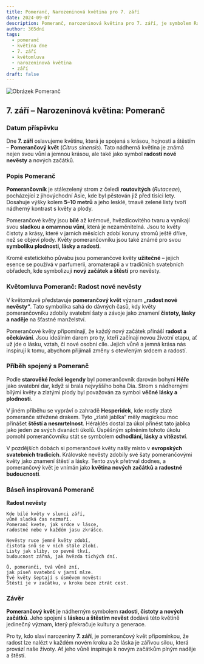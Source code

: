 ```yaml
---
title: Pomeranč, Narozeninová květina pro 7. září
date: 2024-09-07
description: Pomeranč, narozeninová květina pro 7. září, je symbolem Radost nové nevěsty. Objevte její jedinečný význam, fascinující příběhy a poezii, která oslavuje její krásu.
author: 365dní
tags:
  - pomeranč
  - květina dne
  - 7. září
  - květomluva
  - narozeninová květina
  - září
draft: false
---
```


![Obrázek Pomeranč](https://cdn.pixabay.com/photo/2019/04/26/16/14/orange-flower-4157944_640.jpg#center)


## 7. září – Narozeninová květina: Pomeranč

### Datum příspěvku

Dne **7. září** oslavujeme květinu, která je spojená s krásou, hojností a štěstím – **Pomerančový květ** (_Citrus sinensis_). Tato nádherná květina je známá nejen svou vůní a jemnou krásou, ale také jako symbol **radosti nové nevěsty** a nových začátků.

### Popis Pomeranč

**Pomerančovník** je stálezelený strom z čeledi **routovitých** (_Rutaceae_), pocházející z jihovýchodní Asie, kde byl pěstován již před tisíci lety. Dosahuje výšky kolem **5–10 metrů** a jeho lesklé, tmavě zelené listy tvoří nádherný kontrast s květy a plody.

Pomerančové květy jsou **bílé** až krémové, hvězdicovitého tvaru a vynikají svou **sladkou a omamnou vůní**, která je nezaměnitelná. Jsou to květy čistoty a krásy, které v jarních měsících zdobí koruny stromů ještě dříve, než se objeví plody. Květy pomerančovníku jsou také známé pro svou **symboliku plodnosti, lásky a radosti**.

Kromě estetického půvabu jsou pomerančové květy **užitečné** – jejich esence se používá v parfumerii, aromaterapii a v tradičních svatebních obřadech, kde symbolizují **nový začátek a štěstí** pro nevěsty.

### Květomluva Pomeranč: Radost nové nevěsty

V květomluvě představuje **pomerančový květ** význam **„radost nové nevěsty“**. Tato symbolika sahá do dávných časů, kdy květy pomerančovníku zdobily svatební šaty a závoje jako znamení **čistoty, lásky a naděje** na šťastné manželství.

Pomerančové květy připomínají, že každý nový začátek přináší **radost a očekávání**. Jsou ideálním darem pro ty, kteří začínají novou životní etapu, ať už jde o lásku, vztah, či nové osobní cíle. Jejich vůně a jemná krása nás inspirují k tomu, abychom přijímali změny s otevřeným srdcem a radostí.

### Příběh spojený s Pomeranč

Podle **starověké řecké legendy** byl pomerančovník darován bohyni **Héře** jako svatební dar, když si brala nejvyššího boha Dia. Strom s nádhernými bílými květy a zlatými plody byl považován za symbol **věčné lásky a plodnosti**.

V jiném příběhu se vypráví o zahradě **Hesperidek**, kde rostly zlaté pomeranče střežené drakem. Tyto „zlaté jablka“ měly magickou moc přinášet **štěstí a nesmrtelnost**. Héraklés dostal za úkol přinést tato jablka jako jeden ze svých dvanácti úkolů. Úspěšným splněním tohoto úkolu pomohl pomerančovníku stát se symbolem **odhodlání, lásky a vítězství**.

V pozdějších dobách si pomerančové květy našly místo v **evropských svatebních tradicích**. Královské nevěsty zdobily své šaty pomerančovými květy jako znamení štěstí a lásky. Tento zvyk přetrval dodnes, a pomerančový květ je vnímán jako **květina nových začátků a radostné budoucnosti**.

### Báseň inspirovaná Pomeranč

**Radost nevěsty**

```
Kde bílé květy v slunci září,  
vůně sladká čas nezmaří.  
Pomeranč kvete, jak srdce v lásce,  
radostné nebe v každém jasu zkrášce.  

Nevěsty ruce jemné květy zdobí,  
čistota snů se v ních stále zlobí.  
Listy jak sliby, co pevně tkví,  
budoucnost zářná, jak hvězda tichých dní.  

Ó, pomeranči, tvá vůně zní,  
jak píseň svatební v jarní mlze.  
Tvé květy šeptají s úsměvem nevěst:  
Štěstí je v začátku, v kroku beze ztrát cest.  
```

### Závěr

**Pomerančový květ** je nádherným symbolem **radosti, čistoty a nových začátků**. Jeho spojení s **láskou a štěstím nevěst** dodává této květině jedinečný význam, který překračuje kultury a generace.

Pro ty, kdo slaví narozeniny **7. září**, je pomerančový květ připomínkou, že radost lze nalézt v každém novém kroku a že láska je zářivou silou, která provází naše životy. Ať jeho vůně inspiruje k novým začátkům plným naděje a štěstí.